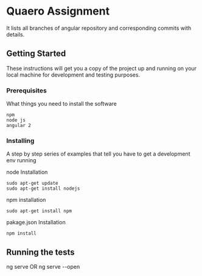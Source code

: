 # Quaero Assignment

It lists all branches of angular repository and corresponding commits with details.

## Getting Started

These instructions will get you a copy of the project up and running on your local machine for development and testing purposes.

### Prerequisites

What things you need to install the software 

```
npm
node js
angular 2

```

### Installing

A step by step series of examples that tell you have to get a development env running

node Installation

```
sudo apt-get update
sudo apt-get install nodejs
```
npm installation

```
sudo apt-get install npm
```
pakage.json Installation
```
npm install
```


## Running the tests

ng serve OR ng serve --open




